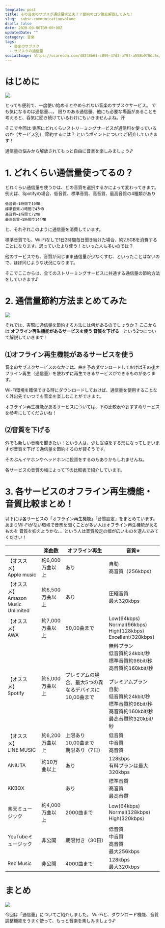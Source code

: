 ```yaml
---
template: post
title: その音楽のサブスク通信量大丈夫？？節約のコツ徹底解説してみた！
slug:  subsc-communicationvolume 
draft: false
date: 2020-09-06T09:00:00Z
updatedDate: ""
category: 音楽
tags:
  - 音楽のサブスク
  - サブスクの通信量
socialImage: https://ucarecdn.com/48248b61-c099-47d3-a793-a558b078dc5c/
---
```


# はじめに

![](https://ucarecdn.com/4665c179-02ee-45c3-bae0-b1f9e741d636/)

とっても便利で、一度使い始めるとやめられない音楽のサブスクサービス。
でも気になるのは通信量、、。
限りのある通信量、他にも必要な場面があることを考えると、呑気に聞き続けているわけにもいきませんよね。汗

そこで今回は
実際にどれくらいストリーミングサービスが通信料を使っているのか（サービス別）
節約するには？
というポイントについてご紹介していきます！

通信量の悩みから解放されてもっと自由に音楽を楽しみましょう♪


# 1. どれくらい通信量使ってるの？


どれくらい通信量を使うかは、どの音質を選択するかによって変わってきます。
例えば、Spotifyの場合、低音質、標準音質、高音質、最高音質の4種類があり

```
低音質→1時間で10MB
標準音質→1時間で43MB
高音質→1時間で72MB
最高音質→1時間で144MB　
```

と、それぞれこのように通信量を消費しています。

標準音質でも、Wi-Fiなしで1日2時間毎日聞き続けた場合、約2.5GBを消費することになります。思っていたより使う！といった人も多いのでは？

他のサービスでも、音質が同じまま通信量が少なくすむ、といったことはないので、ほぼ同じような状況になります。

そこでここからは、全てのストリーミングサービスに共通する通信量の節約方法をしていきます♪


# 2.  通信量節約方法まとめてみた

![](https://ucarecdn.com/48248b61-c099-47d3-a793-a558b078dc5c/)


それでは、実際に通信量を節約する方法には何があるのでしょうか？
ここからは
**オフライン再生機能があるサービスを使う
音質を下げる**　という2つについて解説していきます！


## ⑴オフライン再生機能があるサービスを使う
音楽のサブスクサービスのなかには、曲を予めダウンロードしておけばその後オフライン再生（通信量）を使わずに再生できるサービスができるものがあります。

Wi-Fi環境を確保できる時にダウンロードしておけば、通信量を使用することなく外出先でいつでも音楽を楽しむことができます。

オフライン再生機能があるサービスについては、下の比較表やおすすめサービスを参考にしてくださいね！


## ⑵音質を下げる
外でも新しい音楽を聞きたい！という人は、少し妥協をする形になってしまいますが音質を下げて通信量を節約するのが賢そうです。

そのぶんイヤホンやヘッドホンに投資をするのもありかもしれませんね。

各サービスの音質の幅によって下の比較表で紹介しています。



# 3. 各サービスのオフライン再生機能・音質比較まとめ！

以下には各サービスの「オフライン再生機能」「音質設定」をまとめています。
あまりWi-Fiがない環境で音楽を聞くことが多い人はオフライン再生機能があるものを
音質を抑えようかな、、という人は音質設定の幅が広いものを選んでみてください！

|  | 楽曲数 | オフライン再生 | 音質※ |
| --- | --- | --- | --- |
| 【オススメ】<br>Apple music | 約6,000万曲以上 | あり | 自動<br>高音質（256kbps） |
| 【オススメ】<br>Amazon Music Unlimited | 約6,500万曲以上 | あり | 圧縮音質<br>最大320kbps |
| 【オススメ】<br>AWA | 約7,000万曲以上 | 50,00曲まで | Low(64kbps)<br>Normal(96kbps)<br>High(128kbps)<br>Excellent(320kbps) |
| 【オススメ】<br>Spotify | 約5,000万曲以上 | プレミアムの場合、最大5つの異なるデバイスに10,00曲まで | 無料プラン<br>低音質約24kbit/秒<br>標準音質約96bit/秒<br>高音質約160kbit/秒<br><br>プレミアムプラン<br>自動<br>低音質約24kbit/秒<br>標準音質約96bit/秒<br>高音質約160kbit/秒<br>最高音質約320kbit/秒 |
| 【オススメ】<br>LINE MUSIC | 約6,200万曲以上 | 上限あり　10,00曲まで<br>期限あり（7日） | 低音質<br>中音質<br>高音質 |
| ANiUTA | 約10万曲以上 | あり | 128kbps<br>有料プランは最大320kbps |
| KKBOX |  | あり | 標準音質<br>高音質<br>最高音質 |
| 楽天ミュージック | 約4,000万曲以上 | 2000曲まで | Low(64kbps)<br>Normal(128kbps)<br>High(320kbps) |
| YouTubeミュージック | 非公開 | 期限付き（30日） | 低音質<br>中音質<br>高音質<br>最大256kbps |
| Rec Music | 非公開 | 4000曲まで | 128kbps<br>最大320kbps |




# まとめ

![](https://ucarecdn.com/7609ea25-cd0c-41b6-8f5a-9736147aed66/)

今回は「通信量」についてご紹介しました。
Wi-Fiと、ダウンロード機能、音質調整機能をうまく使って、もっと音楽を楽しみましょう♪
